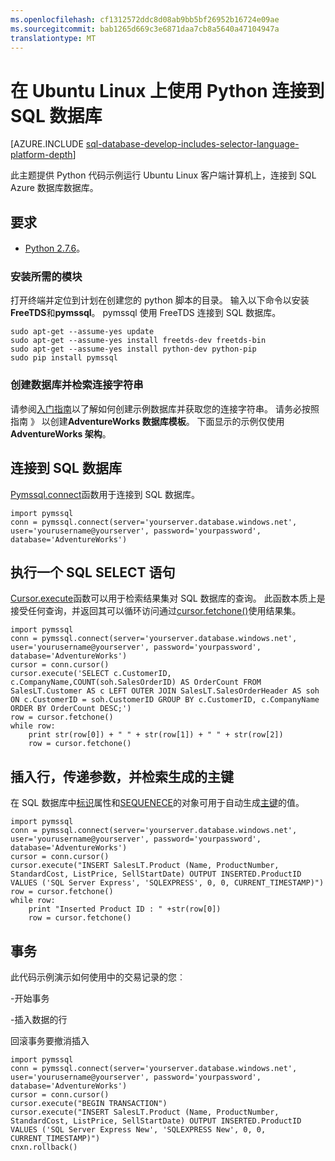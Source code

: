 ```yaml
---
ms.openlocfilehash: cf1312572ddc8d08ab9bb5bf26952b16724e09ae
ms.sourcegitcommit: bab1265d669c3e6871daa7cb8a5640a47104947a
translationtype: MT
---
```

<properties 
    pageTitle="通过使用 Python pymssql 在 Ubuntu 上连接到 SQL 数据库" 
    description="提供了可用于连接到 SQL Azure 数据库 Python 代码示例。 在 Ubuntu Linux 客户端计算机上运行该示例。"
    services="sql-database" 
    documentationCenter="" 
    authors="meet-bhagdev" 
    manager="jeffreyg" 
    editor=""/>


<tags 
    ms.service="sql-database" 
    ms.workload="data-management" 
    ms.tgt_pltfrm="na" 
    ms.devlang="python" 
    ms.topic="article" 
    ms.date="04/27/2015" 
    ms.author="mebha"/>


# 在 Ubuntu Linux 上使用 Python 连接到 SQL 数据库


[AZURE.INCLUDE [sql-database-develop-includes-selector-language-platform-depth](../../includes/sql-database-develop-includes-selector-language-platform-depth.md)]


此主题提供 Python 代码示例运行 Ubuntu Linux 客户端计算机上，连接到 SQL Azure 数据库数据库。


## 要求


- [Python 2.7.6](https://www.python.org/download/releases/2.7.6/)。


### 安装所需的模块


打开终端并定位到计划在创建您的 python 脚本的目录。 输入以下命令以安装**FreeTDS**和**pymssql**。 pymssql 使用 FreeTDS 连接到 SQL 数据库。

    sudo apt-get --assume-yes update
    sudo apt-get --assume-yes install freetds-dev freetds-bin
    sudo apt-get --assume-yes install python-dev python-pip
    sudo pip install pymssql


### 创建数据库并检索连接字符串


请参阅[入门指南](sql-database-get-started.md)以了解如何创建示例数据库并获取您的连接字符串。 请务必按照指南 》 以创建**AdventureWorks 数据库模板**。 下面显示的示例仅使用**AdventureWorks 架构**。 


## 连接到 SQL 数据库


[Pymssql.connect](http://pymssql.org/en/latest/ref/pymssql.html)函数用于连接到 SQL 数据库。

    import pymssql
    conn = pymssql.connect(server='yourserver.database.windows.net', user='yourusername@yourserver', password='yourpassword', database='AdventureWorks')


## 执行一个 SQL SELECT 语句

[Cursor.execute](http://pymssql.org/en/latest/ref/pymssql.html#pymssql.Cursor.execute)函数可以用于检索结果集对 SQL 数据库的查询。 此函数本质上是接受任何查询，并返回其可以循环访问通过[cursor.fetchone()](http://pymssql.org/en/latest/ref/pymssql.html#pymssql.Cursor.fetchone)使用结果集。


    import pymssql
    conn = pymssql.connect(server='yourserver.database.windows.net', user='yourusername@yourserver', password='yourpassword', database='AdventureWorks')
    cursor = conn.cursor()
    cursor.execute('SELECT c.CustomerID, c.CompanyName,COUNT(soh.SalesOrderID) AS OrderCount FROM SalesLT.Customer AS c LEFT OUTER JOIN SalesLT.SalesOrderHeader AS soh ON c.CustomerID = soh.CustomerID GROUP BY c.CustomerID, c.CompanyName ORDER BY OrderCount DESC;')
    row = cursor.fetchone()
    while row:
        print str(row[0]) + " " + str(row[1]) + " " + str(row[2])   
        row = cursor.fetchone()


## 插入行，传递参数，并检索生成的主键

在 SQL 数据库中[标识](https://msdn.microsoft.com/library/ms186775.aspx)属性和[SEQUENECE](https://msdn.microsoft.com/library/ff878058.aspx)的对象可用于自动生成[主键](https://msdn.microsoft.com/library/ms179610.aspx)的值。 


    import pymssql
    conn = pymssql.connect(server='yourserver.database.windows.net', user='yourusername@yourserver', password='yourpassword', database='AdventureWorks')
    cursor = conn.cursor()
    cursor.execute("INSERT SalesLT.Product (Name, ProductNumber, StandardCost, ListPrice, SellStartDate) OUTPUT INSERTED.ProductID VALUES ('SQL Server Express', 'SQLEXPRESS', 0, 0, CURRENT_TIMESTAMP)")
    row = cursor.fetchone()
    while row:
        print "Inserted Product ID : " +str(row[0])
        row = cursor.fetchone()


## 事务


此代码示例演示如何使用中的交易记录的您︰


-开始事务

-插入数据的行

回滚事务要撤消插入


    import pymssql
    conn = pymssql.connect(server='yourserver.database.windows.net', user='yourusername@yourserver', password='yourpassword', database='AdventureWorks')
    cursor = conn.cursor()
    cursor.execute("BEGIN TRANSACTION")
    cursor.execute("INSERT SalesLT.Product (Name, ProductNumber, StandardCost, ListPrice, SellStartDate) OUTPUT INSERTED.ProductID VALUES ('SQL Server Express New', 'SQLEXPRESS New', 0, 0, CURRENT_TIMESTAMP)")
    cnxn.rollback()


 